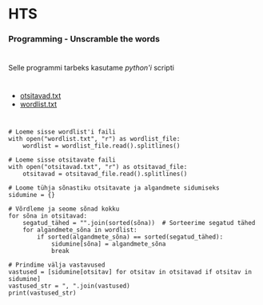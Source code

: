 # HTS
### Programming - Unscramble the words
#
Selle programmi tarbeks kasutame *python'i* scripti
#
- [otsitavad.txt](https://github.com/AlvinKask/HTS/files/11583785/otsitavad.txt)
- [wordlist.txt](https://github.com/AlvinKask/HTS/files/11583789/wordlist.txt)
#
```
# Loeme sisse wordlist'i faili
with open("wordlist.txt", "r") as wordlist_file:
    wordlist = wordlist_file.read().splitlines()

# Loeme sisse otsitavate faili
with open("otsitavad.txt", "r") as otsitavad_file:
    otsitavad = otsitavad_file.read().splitlines()

# Loome tühja sõnastiku otsitavate ja algandmete sidumiseks
sidumine = {}

# Võrdleme ja seome sõnad kokku
for sõna in otsitavad:
    segatud_tähed = "".join(sorted(sõna))  # Sorteerime segatud tähed
    for algandmete_sõna in wordlist:
        if sorted(algandmete_sõna) == sorted(segatud_tähed):
            sidumine[sõna] = algandmete_sõna
            break

# Prindime välja vastavused
vastused = [sidumine[otsitav] for otsitav in otsitavad if otsitav in sidumine]
vastused_str = ", ".join(vastused)
print(vastused_str)
```
